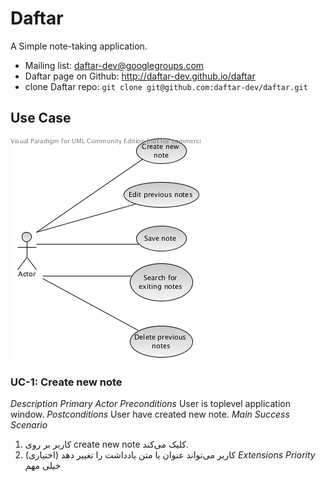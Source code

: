 Daftar
======

A Simple note-taking application.

* Mailing list: daftar-dev@googlegroups.com
* Daftar page on Github: http://daftar-dev.github.io/daftar
* clone Daftar repo: `git clone git@github.com:daftar-dev/daftar.git`

## Use Case
![UseCaseDiagram](usecase.png)

### UC-1: Create new note

*Description*
*Primary Actor*
*Preconditions*
User is toplevel application window.
*Postconditions*
User have created new note.
*Main Success Scenario*
1. کاربر بر روی create new note کلیک می‌کند.
2. کاربر می‌تواند عنوان یا متن یادداشت را تغییر دهد (اختیاری)
*Extensions*
*Priority*
خیلی مهم

